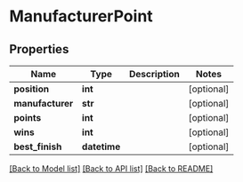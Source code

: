 # ManufacturerPoint

## Properties
Name | Type | Description | Notes
------------ | ------------- | ------------- | -------------
**position** | **int** |  | [optional] 
**manufacturer** | **str** |  | [optional] 
**points** | **int** |  | [optional] 
**wins** | **int** |  | [optional] 
**best_finish** | **datetime** |  | [optional] 

[[Back to Model list]](../README.md#documentation-for-models) [[Back to API list]](../README.md#documentation-for-api-endpoints) [[Back to README]](../README.md)

